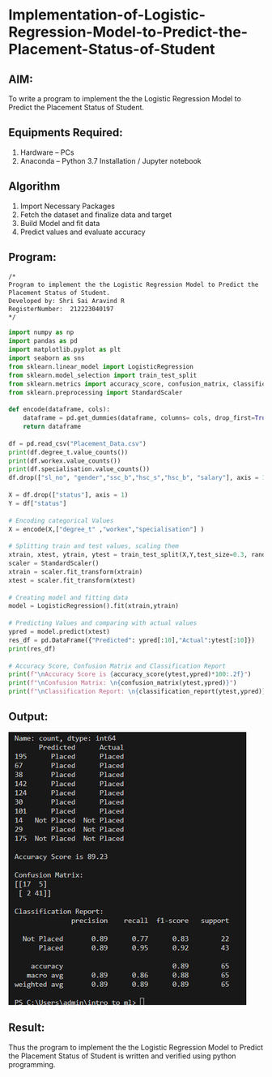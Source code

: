 # Implementation-of-Logistic-Regression-Model-to-Predict-the-Placement-Status-of-Student

## AIM:
To write a program to implement the the Logistic Regression Model to Predict the Placement Status of Student.

## Equipments Required:
1. Hardware – PCs
2. Anaconda – Python 3.7 Installation / Jupyter notebook

## Algorithm
1. Import Necessary Packages
2. Fetch the dataset and finalize data and target
3. Build Model and fit data
4. Predict values and evaluate accuracy

## Program:
```
/*
Program to implement the the Logistic Regression Model to Predict the Placement Status of Student.
Developed by: Shri Sai Aravind R
RegisterNumber:  212223040197
*/
```
```py
import numpy as np
import pandas as pd
import matplotlib.pyplot as plt
import seaborn as sns
from sklearn.linear_model import LogisticRegression
from sklearn.model_selection import train_test_split
from sklearn.metrics import accuracy_score, confusion_matrix, classification_report
from sklearn.preprocessing import StandardScaler

def encode(dataframe, cols):
    dataframe = pd.get_dummies(dataframe, columns= cols, drop_first=True)
    return dataframe

df = pd.read_csv("Placement_Data.csv")
print(df.degree_t.value_counts())
print(df.workex.value_counts())
print(df.specialisation.value_counts())
df.drop(["sl_no", "gender","ssc_b","hsc_s","hsc_b", "salary"], axis = 1, inplace=True)

X = df.drop(["status"], axis = 1)
Y = df["status"]

# Encoding categorical Values
X = encode(X,["degree_t" ,"workex","specialisation"] )

# Splitting train and test values, scaling them
xtrain, xtest, ytrain, ytest = train_test_split(X,Y,test_size=0.3, random_state=41)
scaler = StandardScaler()
xtrain = scaler.fit_transform(xtrain)
xtest = scaler.fit_transform(xtest)

# Creating model and fitting data
model = LogisticRegression().fit(xtrain,ytrain)

# Predicting Values and comparing with actual values
ypred = model.predict(xtest)
res_df = pd.DataFrame({"Predicted": ypred[:10],"Actual":ytest[:10]})
print(res_df)

# Accuracy Score, Confusion Matrix and Classification Report
print(f"\nAccuracy Score is {accuracy_score(ytest,ypred)*100:.2f}")
print(f"\nConfusion Matrix: \n{confusion_matrix(ytest,ypred)}")
print(f"\nClassification Report: \n{classification_report(ytest,ypred)}")
```

## Output:
![alt text](image.png)


## Result:
Thus the program to implement the the Logistic Regression Model to Predict the Placement Status of Student is written and verified using python programming.

